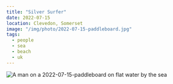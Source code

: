 ```yaml
---
title: "Silver Surfer"
date: 2022-07-15
location: Clevedon, Somerset
image: "/img/photo/2022-07-15-paddleboard.jpg"
tags:
  - people
  - sea
  - beach
  - uk
---
```


![A man on a 2022-07-15-paddleboard on flat water by the sea](/img/photo/2022-07-15-paddleboard.jpg)
